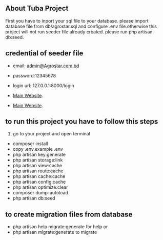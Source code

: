 ## About Tuba Project

First you have to inport your sql file to your database. please import database file from db/agrostar.sql and configure .env file.otherwise this project will not run
seeder file already created. please run php artisan db:seed.
## credential of seeder file
- email: admin@Agrostar.com.bd <br/>
- password:12345678 <br/>
- login url: 127.0.0.1:8000/login<br/>

- [Main Website](http://www.tubaglobal.com/).


- [Main Website](https://agrostar.com.bd/).



## to run this project you have to follow this steps
1. go to your project and open terminal
- composer install<br/>
- copy .env.example .env<br/>
- php artisan key:generate<br/>
- php artisan storage:link<br/>
- php artisan view:cache<br/>
- php artisan route:cache<br/>
- php artisan cache:cache<br/>
- php artisan config:cache<br/>
- php artisan optimize:clear<br/>
- composer dump-autoload<br/>
- php artisan db:seed
## to create migration files from database
- php artisan help migrate:generate for help or <br/>
- php artisan  migrate:generate to migrate<br/>

